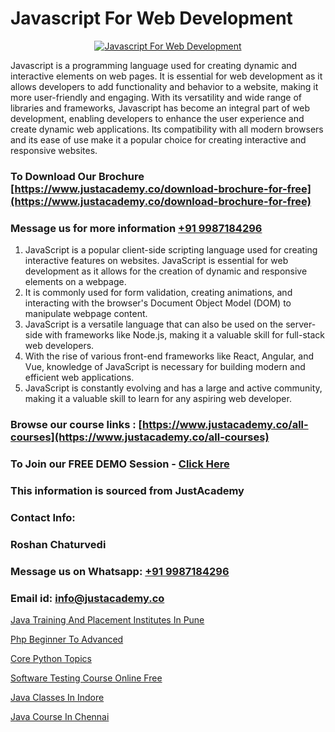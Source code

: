 # Javascript For Web Development

<p align="center">
  <a href="https://justacademy.co/course-detail/javascript-training">
    <img src="https://justacademy.co/storage2/course_image/1676636853_course_image.webp" alt="Javascript For Web Development">
  </a>
</p>


Javascript is a programming language used for creating dynamic and interactive elements on web pages. It is essential for web development as it allows developers to add functionality and behavior to a website, making it more user-friendly and engaging. With its versatility and wide range of libraries and frameworks, Javascript has become an integral part of web development, enabling developers to enhance the user experience and create dynamic web applications. Its compatibility with all modern browsers and its ease of use make it a popular choice for creating interactive and responsive websites. 
### To Download Our Brochure [https://www.justacademy.co/download-brochure-for-free](https://www.justacademy.co/download-brochure-for-free)
### Message us for more information [+91 9987184296](https://api.whatsapp.com/send?phone=919987184296)
1) JavaScript is a popular client-side scripting language used for creating interactive features on websites.
JavaScript is essential for web development as it allows for the creation of dynamic and responsive elements on a webpage. 
2) It is commonly used for form validation, creating animations, and interacting with the browser's Document Object Model (DOM) to manipulate webpage content.
3) JavaScript is a versatile language that can also be used on the server-side with frameworks like Node.js, making it a valuable skill for full-stack web developers.
4) With the rise of various front-end frameworks like React, Angular, and Vue, knowledge of JavaScript is necessary for building modern and efficient web applications.
5) JavaScript is constantly evolving and has a large and active community, making it a valuable skill to learn for any aspiring web developer.

### Browse our course links : [https://www.justacademy.co/all-courses](https://www.justacademy.co/all-courses) 
### To Join our FREE DEMO Session - [Click Here](https://www.justacademy.co/register-for-course-demo)


### This information is sourced from JustAcademy
### Contact Info:
### Roshan Chaturvedi
### Message us on Whatsapp: [+91 9987184296](https://api.whatsapp.com/send?phone=919987184296)
### Email id: [info@justacademy.co](mailto:info@justacademy.co)
                
[Java Training And Placement Institutes In Pune](https://www.linkedin.com/pulse/java-training-placement-institutes-pune-justacademy-h3e7e?trackingId=riRlbtY69Sx%2B3826BVGh3A%3D%3D&lipi=urn%3Ali%3Apage%3Ad_flagship3_company_admin%3BxUP8vDI1SK6JTwycAY2syQ%3D%3D)

[Php Beginner To Advanced](https://www.linkedin.com/pulse/php-beginner-advanced-justacademy-pune-llarc?trackingId=iyr7MMv0d0bqaSqrGRX9pw%3D%3D&lipi=urn%3Ali%3Apage%3Ad_flagship3_company_admin%3BRZJmynVWQvykIoY%2BYzCMXQ%3D%3D)

[Core Python Topics](https://medium.com/@kamblerajas684/core-python-topics-124b7d4920a5)

[Software Testing Course Online Free](https://medium.com/@sagarawat89/software-testing-course-online-free-321236519ca8)

[Java Classes In Indore](https://justacademyin.github.io/justacademy/java-classes-in-indore)

[Java Course In Chennai](https://justacademyin.github.io/justacademy/java-course-in-chennai)

